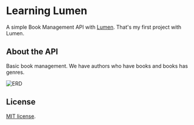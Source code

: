 # Learning Lumen

A simple Book Management API with [Lumen]((https://lumen.laravel.com/docs)).
That's my first project with Lumen.

## About the API

Basic book management. We have authors who have books and books has genres.

![ERD](https://i.imgur.com/C4ZqOqD.png)

## License

[MIT license](https://opensource.org/licenses/MIT).
